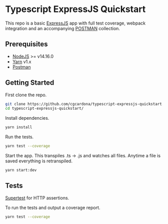 # Typescript ExpressJS Quickstart

This repo is a basic [ExpressJS](https://expressjs.com) app with full test coverage, webpack integration and an accompanying [POSTMAN](https://www.postman.com) collection.

## Prerequisites

* [NodeJS](https://nodejs.org) >= v14.16.0
* [Yarn](https://classic.yarnpkg.com) v1.x
* [Postman](https://www.postman.com)

## Getting Started

First clone the repo.

```zsh
git clone https://github.com/cgcardona/typescript-expressjs-quickstart.git
cd typescript-expressjs-quickstart/
```

Install dependencies.

```zsh
yarn install
```

Run the tests.

```zsh
yarn test --coverage
```

Start the app. This transpiles .ts -> .js and watches all files. Anytime a file is saved everything is retranspiled.

```zsh
yarn start:dev
```

## Tests

[Supertest](https://www.npmjs.com/package/supertest) for HTTP assertions.

To run the tests and output a coverage report.

```zsh
yarn test --coverage
```